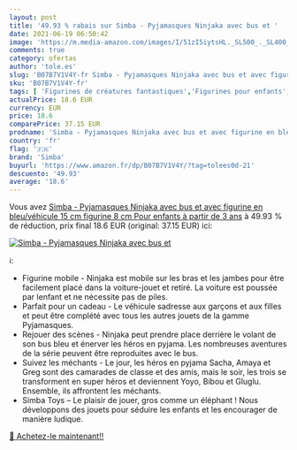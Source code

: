 ```yaml
---
layout: post
title: '49.93 % rabais sur Simba - Pyjamasques Ninjaka avec bus et '
date: 2021-06-19 06:50:42
image: 'https://m.media-amazon.com/images/I/51zI5iytsHL._SL500_._SL400_.jpg'
comments: true
category: ofertas
author: 'tole.es'
slug: 'B07B7V1V4Y-fr Simba - Pyjamasques Ninjaka avec bus et avec figurine en...'
sku: 'B07B7V1V4Y-fr'
tags: [ 'Figurines de créatures fantastiques','Figurines pour enfants','Jeux et Jouets','Jeux et jouets','simba', ]
actualPrice: 18.6 EUR
currency: EUR
price: 18.6
comparePrice: 37.15 EUR
prodname: 'Simba - Pyjamasques Ninjaka avec bus et avec figurine en bleu/véhicule 15 cm figurine 8 cm Pour enfants à partir de 3 ans'
country: 'fr'
flag: '🇫🇷'
brand: 'Simba'
buyurl: 'https://www.amazon.fr/dp/B07B7V1V4Y/?tag=tolees0d-21'
descuento: '49.93'
average: '18.6'
---
```


Vous avez [Simba - Pyjamasques Ninjaka avec bus et avec figurine en bleu/véhicule 15 cm figurine 8 cm Pour enfants à partir de 3 ans](https://www.amazon.fr/dp/B07B7V1V4Y/?tag=tolees0d-21)  à  49.93 % de réduction, prix final  18.6 EUR (original: 37.15 EUR) ici:

[![Simba - Pyjamasques Ninjaka avec bus et ](https://m.media-amazon.com/images/I/51zI5iytsHL._SL500_._SL400_.jpg)](https://www.amazon.fr/dp/B07B7V1V4Y/?tag=tolees0d-21)

ℹ️:

- Figurine mobile - Ninjaka est mobile sur les bras et les jambes pour être facilement placé dans la voiture-jouet et retiré. La voiture est poussée par lenfant et ne nécessite pas de piles.
- Parfait pour un cadeau - Le véhicule sadresse aux garçons et aux filles et peut être complété avec tous les autres jouets de la gamme Pyjamasques.
- Rejouer des scènes - Ninjaka peut prendre place derrière le volant de son bus bleu et énerver les héros en pyjama. Les nombreuses aventures de la série peuvent être reproduites avec le bus.
- Suivez les méchants - Le jour, les héros en pyjama Sacha, Amaya et Greg sont des camarades de classe et des amis, mais le soir, les trois se transforment en super héros et deviennent Yoyo, Bibou et Gluglu. Ensemble, ils affrontent les méchants.
- Simba Toys – Le plaisir de jouer, gros comme un éléphant ! Nous développons des jouets pour séduire les enfants et les encourager de manière ludique.

[🛒 Achetez-le maintenant!!](https://www.amazon.fr/dp/B07B7V1V4Y/?tag=tolees0d-21)
